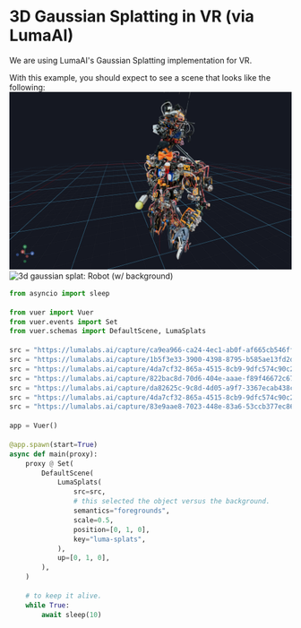 
# 3D Gaussian Splatting in VR (via LumaAI)

We are using LumaAI's Gaussian Splatting implementation for VR.

With this example, you should expect to see a scene that looks like the following:
![3d gaussian splat: Robot (no background)](figures/robot_no_background.png)
![3d gaussian splat: Robot (w/ background)](figures/robot.png)

```python
from asyncio import sleep

from vuer import Vuer
from vuer.events import Set
from vuer.schemas import DefaultScene, LumaSplats

src = "https://lumalabs.ai/capture/ca9ea966-ca24-4ec1-ab0f-af665cb546ff"
src = "https://lumalabs.ai/capture/1b5f3e33-3900-4398-8795-b585ae13fd2d"
src = "https://lumalabs.ai/capture/4da7cf32-865a-4515-8cb9-9dfc574c90c2"
src = "https://lumalabs.ai/capture/822bac8d-70d6-404e-aaae-f89f46672c67"
src = "https://lumalabs.ai/capture/da82625c-9c8d-4d05-a9f7-3367ecab438c"
src = "https://lumalabs.ai/capture/4da7cf32-865a-4515-8cb9-9dfc574c90c2"
src = "https://lumalabs.ai/capture/83e9aae8-7023-448e-83a6-53ccb377ec86"

app = Vuer()

@app.spawn(start=True)
async def main(proxy):
    proxy @ Set(
        DefaultScene(
            LumaSplats(
                src=src,
                # this selected the object versus the background.
                semantics="foregrounds",
                scale=0.5,
                position=[0, 1, 0],
                key="luma-splats",
            ),
            up=[0, 1, 0],
        ),
    )

    # to keep it alive.
    while True:
        await sleep(10)
```
